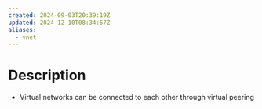 ```yaml
---
created: 2024-09-03T20:39:19Z
updated: 2024-12-10T08:34:57Z
aliases:
  - vnet
---
```

# Description
- Virtual networks can be connected to each other through virtual peering